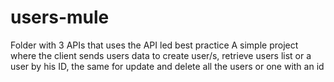 # users-mule
Folder with 3 APIs that uses the API led best practice
A simple project where the client sends users data to create user/s, retrieve users list or a user by his ID, the same for update and delete all the users or one with an id
